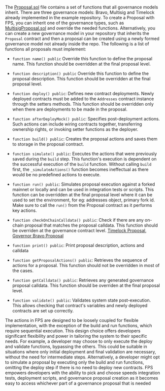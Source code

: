 The [Proposal.sol](../../../src/proposals/Proposal.sol) file contains a set of functions that all governance models inherit. There are three governance models: Bravo, Multisig and Timelock already implemented in the example repository. To create a Proposal with FPS, you can inherit one of the governance types, such as [MultisigProposal.sol](../../../src/proposals/MultisigProposal.sol) and override the needed functions. Alternatively, you can create a new governance model in your repository that inherits the `Proposal` contract and then a proposal can be created using a newly formed governance model not already inside the repo. The following is a list of functions all proposals must implement:

-   `function name() public` Override this function to define the proposal name. This function should be overridden at the final proposal level.

-   `function description() public` Override this function to define the proposal description. This function should be overridden at the final proposal level.

-   `function deploy() public`: Defines new contract deployments. Newly deployed contracts must be added to the `Addresses` contract instance through the setters methods. This function should be overridden only when there are deployments to be made in the proposal.

-   `function afterDeployMock() public`: Specifies post-deployment actions. Such actions can include wiring contracts together, transferring ownership rights, or invoking setter functions as the deployer.

-   `function build() public`: Creates the proposal actions and saves them to storage in the proposal contract.

-   `function simulate() public`: Executes the actions that were previously saved during the `build` step. This function's execution is dependent on the successful execution of the `build` function. Without calling `build` first, the `_simulateActions()` function becomes ineffectual as there would be no predefined actions to execute.

-   `function run() public`: Simulates proposal execution against a forked mainnet or locally and can be used in integration tests or scripts. This function can be overridden at the final proposal level where it can be used to set the environment, for eg: addresses object, primary fork id. Make sure to call the `run()` from the Proposal contract as it performs key actions.

-   `function checkOnChainCalldata() public`: Check if there are any on-chain proposal that matches the proposal calldata. This function should be overriden at the governance contract level. [Timelock Proposal](../../../src/proposals/TimelockProposal.sol), [Governor Bravo Proposal](../../../src/proposals/GovernorBravoProposal.sol)

-   `function print() public`: Print proposal description, actions and calldata

-   `function getProposalActions() public`: Retrieves the sequence of actions for a proposal. This function should not be overridden in most of the cases.

-   `function getCalldata() public`: Retrieves any generated governance proposal calldata. This function should be overriden at the final proposal level.

-   `function validate() public`: Validates system state post-execution. This allows checking that contract's variables and newly deployed contracts are set up correctly.

The actions in FPS are designed to be loosely coupled for flexible
implementation, with the exception of the build and run functions, which require
sequential execution. This design choice offers developers significant
flexibility and power in tailoring the system to their specific needs. For
example, a developer may choose to only execute the deploy and validate
functions, bypassing the others. This could be suitable in situations where only
initial deployment and final validation are necessary, without the need for
intermediate steps. Alternatively, a developer might opt to simulate a proposal
by executing only the build and run functions, omitting the deploy step if there
is no need to deploy new contracts. FPS empowers developers
with the ability to pick and choose speeds integration tests, deployment scripts, and governance proposal creation as it becomes easy to access whichever part of a governance proposal that is needed
